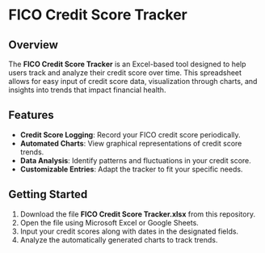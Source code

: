 # FICO Credit Score Tracker

## Overview
The **FICO Credit Score Tracker** is an Excel-based tool designed to help users track and analyze their credit score over time. This spreadsheet allows for easy input of credit score data, visualization through charts, and insights into trends that impact financial health.

## Features
- **Credit Score Logging**: Record your FICO credit score periodically.
- **Automated Charts**: View graphical representations of credit score trends.
- **Data Analysis**: Identify patterns and fluctuations in your credit score.
- **Customizable Entries**: Adapt the tracker to fit your specific needs.

## Getting Started
1. Download the file **FICO Credit Score Tracker.xlsx** from this repository.
2. Open the file using Microsoft Excel or Google Sheets.
3. Input your credit scores along with dates in the designated fields.
4. Analyze the automatically generated charts to track trends.


